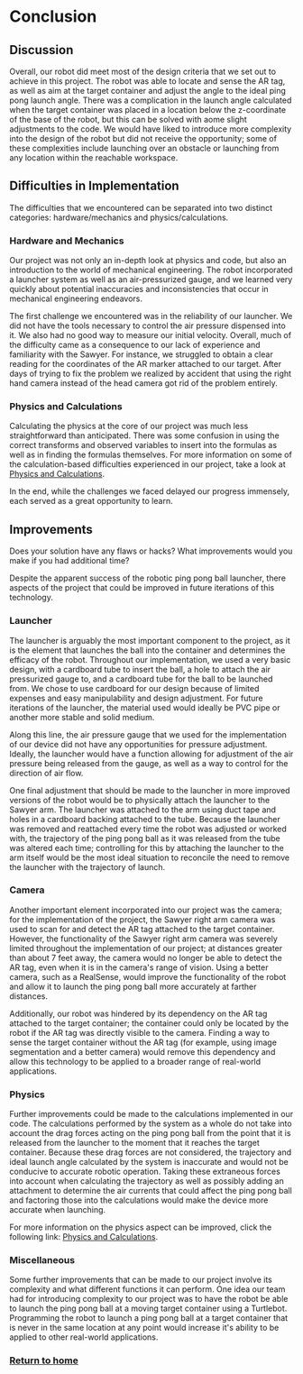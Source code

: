 # Conclusion

## Discussion

Overall, our robot did meet most of the design criteria that we set out to achieve in this project. The robot was able to locate and sense the AR tag, as well as aim at the target container and adjust the angle to the ideal ping pong launch angle. There was a complication in the launch angle calculated when the target container was placed in a location below the z-coordinate of the base of the robot, but this can be solved with aome slight adjustments to the code. We would have liked to introduce more complexity into the design of the robot but did not receive the opportunity; some of these complexities include launching over an obstacle or launching from any location within the reachable workspace.

## Difficulties in Implementation

The difficulties that we encountered can be separated into two distinct categories: hardware/mechanics and physics/calculations.

### Hardware and Mechanics

Our project was not only an in-depth look at physics and code, but also an introduction to the world of mechanical engineering. The robot incorporated a launcher system as well as an air-pressurized gauge, and we learned very quickly about potential inaccuracies and inconsistencies that occur in mechanical engineering endeavors.

The first challenge we encountered was in the reliability of our launcher. We did not have the tools necessary to control the air pressure dispensed into it. We also had no good way to measure our initial velocity. Overall, much of the difficulty came as a consequence to our lack of experience and familiarity with the Sawyer. For instance, we struggled to obtain a clear reading for the coordinates of the AR marker attached to our target. After days of trying to fix the problem we realized by accident that using the right hand camera instead of the head camera got rid of the problem entirely.

### Physics and Calculations

Calculating the physics at the core of our project was much less straightforward than anticipated. There was some confusion in using the correct transforms and observed variables to insert into the formulas as well as in finding the formulas themselves. For more information on some of the calculation-based difficulties experienced in our project, take a look at [Physics and Calculations](physics.md).

In the end, while the challenges we faced delayed our progress immensely, each served as a great opportunity to learn.

## Improvements
Does your solution have any flaws or hacks? What improvements would you make if you had additional time?

Despite the apparent success of the robotic ping pong ball launcher, there aspects of the project that could be improved in future iterations of this technology.

### Launcher

The launcher is arguably the most important component to the project, as it is the element that launches the ball into the container and determines the efficacy of the robot. Throughout our implementation, we used a very basic design, with a cardboard tube to insert the ball, a hole to attach the air pressurized gauge to, and a cardboard tube for the ball to be launched from. We chose to use cardboard for our design because of limited expenses and easy manipulability and design adjustment. For future iterations of the launcher, the material used would ideally be PVC pipe or another more stable and solid medium.

Along this line, the air pressure gauge that we used for the implementation of our device did not have any opportunities for pressure adjustment. Ideally, the launcher would have a function allowing for adjustment of the air pressure being released from the gauge, as well as a way to control for the direction of air flow.

One final adjustment that should be made to the launcher in more improved versions of the robot would be to physically attach the launcher to the Sawyer arm. The launcher was attached to the arm using duct tape and holes in a cardboard backing attached to the tube. Because the launcher was removed and reattached every time the robot was adjusted or worked with, the trajectory of the ping pong ball as it was released from the tube was altered each time; controlling for this by attaching the launcher to the arm itself would be the most ideal situation to reconcile the need to remove the launcher with the trajectory of launch.

### Camera

Another important element incorporated into our project was the camera; for the implementation of the project, the Sawyer right arm camera was used to scan for and detect the AR tag attached to the target container. However, the functionality of the Sawyer right arm camera was severely limited throughout the implementation of our project; at distances greater than about 7 feet away, the camera would no longer be able to detect the AR tag, even when it is in the camera's range of vision. Using a better camera, such as a RealSense, would improve the functionality of the robot and allow it to launch the ping pong ball more accurately at farther distances.

Additionally, our robot was hindered by its dependency on the AR tag attached to the target container; the container could only be located by the robot if the AR tag was directly visible to the camera. Finding a way to sense the target container without the AR tag (for example, using image segmentation and a better camera) would remove this dependency and allow this technology to be applied to a broader range of real-world applications.

### Physics

Further improvements could be made to the calculations implemented in our code. The calculations performed by the system as a whole do not take into account the drag forces acting on the ping pong ball from the point that it is released from the launcher to the moment that it reaches the target container. Because these drag forces are not considered, the trajectory and ideal launch angle calculated by the system is inaccurate and would not be conducive to accurate robotic operation. Taking these extraneous forces into account when calculating the trajectory as well as possibly adding an attachment to determine the air currents that could affect the ping pong ball and factoring those into the calculations would make the device more accurate when launching.

For more information on the physics aspect can be improved, click the following link: [Physics and Calculations](physics.md).

### Miscellaneous

Some further improvements that can be made to our project involve its complexity and what different functions it can perform. One idea our team had for introducing complexity to our project was to have the robot be able to launch the ping pong ball at a moving target container using a Turtlebot. Programming the robot to launch a ping pong ball at a target container that is never in the same location at any point would increase it's ability to be applied to other real-world applications.

### [Return to home](index.md)
